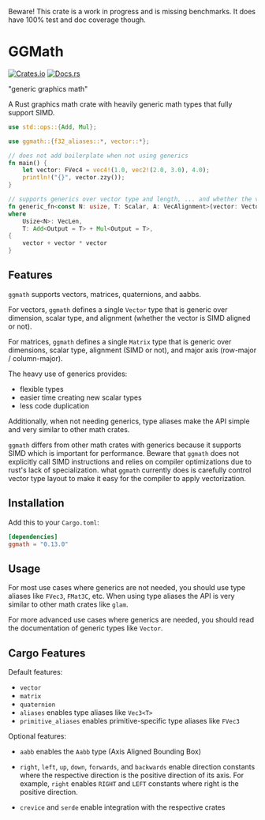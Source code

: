 Beware!
This crate is a work in progress and is missing benchmarks.
It does have 100% test and doc coverage though.

# GGMath

[![Crates.io](https://img.shields.io/crates/v/ggmath.svg)](https://crates.io/crates/ggmath)
[![Docs.rs](https://docs.rs/ggmath/badge.svg)](https://docs.rs/ggmath)

"generic graphics math"

A Rust graphics math crate with heavily generic math types that fully support SIMD.

```rust ignore
use std::ops::{Add, Mul};

use ggmath::{f32_aliases::*, vector::*};

// does not add boilerplate when not using generics
fn main() {
    let vector: FVec4 = vec4!(1.0, vec2!(2.0, 3.0), 4.0);
    println!("{}", vector.zzy());
}

// supports generics over vector type and length, ... and whether the vector is SIMD aligned or not
fn generic_fn<const N: usize, T: Scalar, A: VecAlignment>(vector: Vector<N, T, A>) -> Vector<N, T, A>
where
    Usize<N>: VecLen,
    T: Add<Output = T> + Mul<Output = T>,
{
    vector + vector * vector
}
```

## Features

`ggmath` supports vectors, matrices, quaternions, and aabbs.

For vectors, `ggmath` defines a single `Vector` type that is generic over dimension, scalar type,
and alignment (whether the vector is SIMD aligned or not).

For matrices, `ggmath` defines a single `Matrix` type that is generic over dimensions, scalar type,
alignment (SIMD or not), and major axis (row-major / column-major).

The heavy use of generics provides:
- flexible types
- easier time creating new scalar types
- less code duplication

Additionally, when not needing generics,
type aliases make the API simple and very similar to other math crates.

`ggmath` differs from other math crates with generics because it supports SIMD which is important for performance.
Beware that `ggmath` does not explicitly call SIMD instructions and relies on compiler optimizations
due to rust's lack of specialization.
what `ggmath` currently does is carefully control vector type layout
to make it easy for the compiler to apply vectorization.

## Installation

Add this to your `Cargo.toml`:

```toml ignore
[dependencies]
ggmath = "0.13.0"
```

## Usage

For most use cases where generics are not needed,
you should use type aliases like `FVec3`, `FMat3C`, etc.
When using type aliases the API is very similar to other math crates like `glam`.

For more advanced use cases where generics are needed,
you should read the documentation of generic types like `Vector`.

## Cargo Features

Default features:
- `vector`
- `matrix`
- `quaternion`
- `aliases` enables type aliases like `Vec3<T>`
- `primitive_aliases` enables primitive-specific type aliases like `FVec3`

Optional features:
- `aabb` enables the `Aabb` type (Axis Aligned Bounding Box)

- `right`, `left`, `up`, `down`, `forwards`, and `backwards`
enable direction constants where the respective direction is the positive direction of its axis.
For example, `right` enables `RIGHT` and `LEFT` constants where right is the positive direction.

- `crevice` and `serde` enable integration with the respective crates
